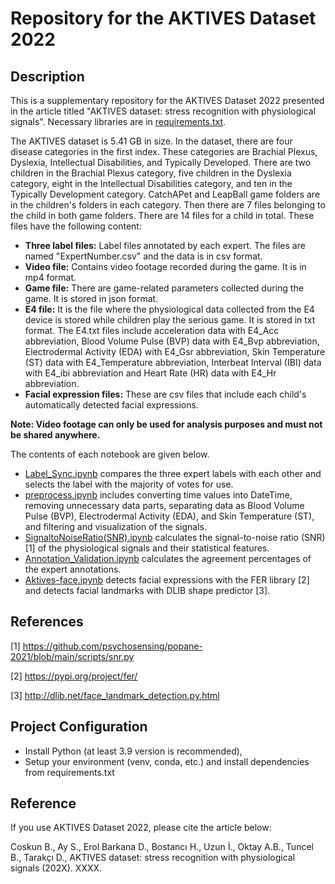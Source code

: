 # Repository for the AKTIVES Dataset 2022

## Description

This is a supplementary repository for the AKTIVES Dataset 2022 presented in the article titled "AKTIVES dataset: stress recognition with physiological signals".
Necessary libraries are in [requirements.txt](https://github.com/hiddenslate/aktives-scientific-data/blob/main/requirements.txt).

The AKTIVES dataset is 5.41 GB in size. In the dataset, there are four disease categories in the first index. These categories are Brachial Plexus, Dyslexia, Intellectual Disabilities, and Typically Developed. There are two children in the Brachial Plexus category, five children in the Dyslexia category, eight in the Intellectual Disabilities category, and ten in the Typically Development category. CatchAPet and LeapBall game folders are in the children's folders in each category. Then there are 7 files belonging to the child in both game folders. There are 14 files for a child in total. These files have the following content:

- **Three label files:** Label files annotated by each expert. The files are named "ExpertNumber.csv" and the data is in csv format.
- **Video file:** Contains video footage recorded during the game. It is in mp4 format.
- **Game file:** There are game-related parameters collected during the game. It is stored in json format.
- **E4 file:** It is the file where the physiological data collected from the E4 device is stored while children play the serious game. It is stored in txt format. The E4.txt files include acceleration data with E4_Acc abbreviation, Blood Volume Pulse (BVP) data with E4_Bvp abbreviation, Electrodermal Activity (EDA) with E4_Gsr abbreviation, Skin Temperature (ST) data with E4_Temperature abbreviation, Interbeat Interval (IBI) data with E4_ibi abbreviation and Heart Rate (HR) data with E4_Hr abbreviation.
- **Facial expression files:** These are csv files that include each child's automatically detected facial expressions.

**Note: Video footage can only be used for analysis purposes and must not be shared anywhere.**

The contents of each notebook are given below.
* [Label_Sync.ipynb](https://github.com/hiddenslate/aktives-scientific-data/blob/main/Label_Sync.ipynb) compares the three expert labels with each other and selects the label with the majority of votes for use.
* [preprocess.ipynb](https://github.com/hiddenslate/aktives-scientific-data/blob/main/preprocess.ipynb) includes converting time values into DateTime, removing unnecessary data parts, separating data as Blood Volume Pulse (BVP), Electrodermal Activity (EDA), and Skin Temperature (ST), and filtering and visualization of the signals.
* [SignaltoNoiseRatio(SNR).ipynb](https://github.com/hiddenslate/aktives-scientific-data/blob/main/SignaltoNoiseRatio(SNR).ipynb) calculates the signal-to-noise ratio (SNR) [1] of the physiological signals and their statistical features.
* [Annotation_Validation.ipynb](https://github.com/hiddenslate/aktives-scientific-data/blob/main/Annotation_Validation.ipynb) calculates the agreement percentages of the expert annotations.
* [Aktives-face.ipynb](https://github.com/hiddenslate/aktives-scientific-data/blob/main/Aktives-face.ipynb) detects facial expressions with the FER library [2] and detects facial landmarks with DLIB shape predictor [3].

## References

[1] https://github.com/psychosensing/popane-2021/blob/main/scripts/snr.py

[2] https://pypi.org/project/fer/

[3] http://dlib.net/face_landmark_detection.py.html

## Project Configuration

* Install Python (at least 3.9 version is recommended),
* Setup your environment (venv, conda, etc.) and install dependencies from requirements.txt

## Reference

If you use AKTIVES Dataset 2022, please cite the article below:

Coskun B., Ay S., Erol Barkana D., Bostancı H., Uzun İ., Oktay A.B., Tuncel B., Tarakçı D., AKTIVES dataset: stress recognition with physiological signals (202X). XXXX.
